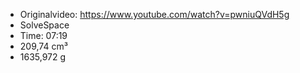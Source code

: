 * Originalvideo: https://www.youtube.com/watch?v=pwniuQVdH5g
* SolveSpace
* Time: 07:19
* 209,74 cm³
* 1635,972 g
